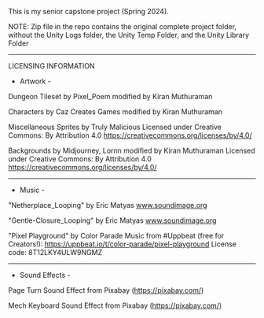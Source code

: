 This is my senior capstone project (Spring 2024).

NOTE: Zip file in the repo contains the original complete project folder, without the Unity Logs folder, the Unity Temp Folder, and the Unity Library Folder

---------------------------------------

LICENSING INFORMATION
- Artwork - 

Dungeon Tileset by Pixel_Poem modified by Kiran Muthuraman

Characters by Caz Creates Games modified by Kiran Muthuraman

Miscellaneous Sprites by Truly Malicious
Licensed under Creative Commons: By Attribution 4.0
https://creativecommons.org/licenses/by/4.0/

Backgrounds by Midjourney, Lornn modified by Kiran Muthuraman
Licensed under Creative Commons: By Attribution 4.0
https://creativecommons.org/licenses/by/4.0/

---------------------------------------

- Music -

"Netherplace_Looping"
by Eric Matyas
www.soundimage.org

"Gentle-Closure_Looping"
by Eric Matyas
www.soundimage.org

"Pixel Playground"
by Color Parade
Music from #Uppbeat (free for Creators!):
https://uppbeat.io/t/color-parade/pixel-playground
License code: 8T12LKY4ULW9NGMZ

---------------------------------------

- Sound Effects - 

Page Turn
Sound Effect from Pixabay (https://pixabay.com/)

Mech Keyboard
Sound Effect from Pixabay (https://pixabay.com/)
